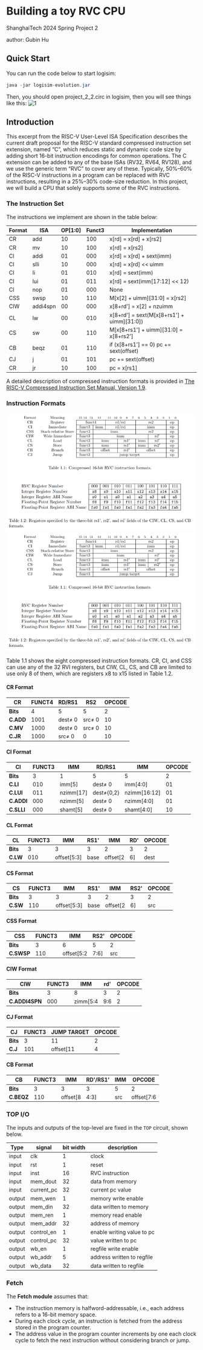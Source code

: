 # Building a toy RVC CPU

ShanghaiTech 2024 Spring Project 2

author: Gubin Hu

## Quick Start
You can run the code below to start logisim:
```java
java -jar logisim-evolution.jar 
```
Then, you should open project_2_2.circ in logisim, then you will see things like this:
![1](https://cdn.luogu.com.cn/upload/image_hosting/b7u0qqgz.png)

## Introduction

This excerpt from the RISC-V User-Level ISA Specification describes the current draft proposal for the RISC-V standard compressed instruction set extension, named “C”, which reduces static and dynamic code size by adding short 16-bit instruction encodings for common operations. The C extension can be added to any of the base ISAs (RV32, RV64, RV128), and we use the generic term “RVC” to cover any of these. Typically, 50%–60% of the RISC-V instructions in a program can be replaced with RVC instructions, resulting in a 25%–30% code-size reduction. In this project, we will build a CPU that solely supports some of the RVC instructions.


### The Instruction Set

The instructions we implement are shown in the table below:

| Format | ISA  | OP[1:0] | Funct3 | Implementation                                |
|--------|------|---------|--------|-----------------------------------------------|
| CR     | add  | 10      | 100    | x[rd] = x[rd] + x[rs2]                      |
| CR     | mv   | 10      | 100    | x[rd] = x[rs2]                              |
| CI     | addi | 01      | 000    | x[rd] = x[rd] + sext(imm)                    |
| CI     | slli | 10      | 000    | x[rd] = x[rd] << uimm                       |
| CI     | li   | 01      | 010    | x[rd] = sext(imm)                           |
| CI     | lui  | 01      | 011    | x[rd] = sext(imm[17:12] << 12)             |
| CI     | nop  | 01      | 000    | None                                        |
| CSS    | swsp | 10      | 110    | M[x[2] + uimm][31:0] = x[rs2]              |
| CIW    | addi4spn | 00 | 000    | x[8+rd'] = x[2] + nzuimm                    |
| CL     | lw   | 00      | 010    | x[8+rd'] = sext(M[x[8+rs1'] + uimm][31:0]) |
| CS     | sw   | 00      | 110    | M[x[8+rs1'] + uimm][31:0] = x[8+rs2']      |
| CB     | beqz | 01      | 110    | if (x[8+rs1'] == 0) pc += sext(offset)     |
| CJ     | j    | 01      | 101    | pc += sext(offset)                          |
| CR     | jr   | 10      | 100    | pc = x[rs1]                                |

A detailed description of compressed instruction formats is provided in [The RISC-V Compressed Instruction Set Manual, Version 1.9](https://riscv.org/wp-content/uploads/2015/11/riscv-compressed-spec-v1.9.pdf). 

### Instruction Formats

![table1.1](img/11.png)
![table1.2](img/12.png)

Table 1.1 shows the eight compressed instruction formats. CR, CI, and CSS can use any of the 32 RVI registers, but CIW, CL, CS, and CB are limited to use only 8 of them, which are registers x8 to x15 listed in Table 1.2. 



#### CR Format

| CR  | FUNCT4 | RD/RS1 | RS2 | OPCODE |
| --- | --- | --- | --- | --- |
| **Bits** | 4   | 5   | 5   | 2   |
| **C.ADD** | 1001 | dest≠ 0 | src≠ 0 | 10  |
| **C.MV** | 1000 | dest≠ 0 | src≠ 0 | 10  |
| **C.JR** | 1000 | src≠ 0 | 0   | 10  |

#### CI Format

| CI  | FUNCT3 | IMM | RD/RS1 | IMM | OPCODE |
| --- | --- | --- | --- | --- | --- |
| **Bits** | 3   | 1   | 5   | 5   | 2    |
| **C.LI**  | 010  | imm[5] | dest≠ 0 | imm[4:0] | 01 |
| **C.LUI** | 011  | nzimm[17] | dest≠{0,2} | nzimm[16:12] | 01 |
| **C.ADDI** | 000 | nzimm[5] | dest≠ 0 | nzimm[4:0] | 01 |
| **C.SLLI** | 000 | shamt[5] | dest≠ 0 | shamt[4:0] | 10 |

#### CL Format

| CL  | FUNCT3 | IMM | RS1' | IMM | RD' | OPCODE |
| --- | --- | --- | --- | --- | --- | --- |
| **Bits** | 3   | 3   | 3   | 2   | 3   | 2     |
| **C.LW**  | 010  | offset[5:3] | base | offset[2|6] | dest | 00 |

#### CS Format

| CS  | FUNCT3 | IMM | RS1' | IMM | RS2' | OPCODE |
| --- | --- | --- | --- | --- | --- | --- |
| **Bits** | 3   | 3   | 3   | 2   | 3    | 2     |
| **C.SW**  | 110  | offset[5:3] | base | offset[2|6] | src | 00 |

#### CSS Format

| CSS | FUNCT3 | IMM | RS2' | OPCODE |
| --- | --- | --- | --- | --- |
| **Bits** | 3   | 6   | 5   | 2    |
| **C.SWSP** | 110 | offset[5:2|7:6] | src | 10 |

#### CIW Format

| CIW | FUNCT3 | IMM | rd' | OPCODE |
| --- | --- | --- | --- | --- |
| **Bits** | 3   | 8   | 3   | 2    |
| **C.ADDI4SPN** | 000 | zimm[5:4|9:6|2|3] | dest | 00 |

#### CJ Format

| CJ  | FUNCT3 | JUMP TARGET | OPCODE |
| --- | --- | --- | --- |
| **Bits** | 3   | 11 | 2   |
| **C.J**  | 101  | offset[11|4|9:8|10|6|7|3:1|5] | 01 |

#### CB Format

| CB  | FUNCT3 | IMM | RD'/RS1' | IMM | OPCODE |
| --- | --- | --- | --- | --- | --- |
| **Bits** | 3   | 3   | 3   | 5   | 2    |
| **C.BEQZ** | 110 | offset[8|4:3] | src | offset[7:6|2:1|5] | 01 |

### TOP I/O

The inputs and outputs of the top-level are fixed in the `TOP` circuit, shown below.

| Type | signal | bit width | description |
| --- | --- | --- | --- |
| input | clk | 1   | clock |
| input | rst | 1   | reset |
| input | inst | 16  | RVC instruction |
| input | mem\_dout | 32  | data from memory |
| input | current\_pc | 32  | current pc value |
| output | mem\_wen | 1   | memory write enable |
| output | mem\_din | 32  | data written to memory |
| output | mem\_ren | 1   | memory read enable |
| output | mem\_addr | 32  | address of memory |
| output | control\_en | 1   | enable writing value to pc |
| output | control\_pc | 32  | value written to pc |
| output | wb\_en | 1   | regfile write enable |
| output | wb\_addr | 5   | address written to regfile |
| output | wb\_data | 32  | data written to regfile |



### Fetch

The **Fetch module** assumes that:

- The instruction memory is halfword-addressable, i.e., each address refers to a 16-bit memory space.
- During each clock cycle, an instruction is fetched from the address stored in the program counter.
- The address value in the program counter increments by one each clock cycle to fetch the next instruction without considering branch or jump.



